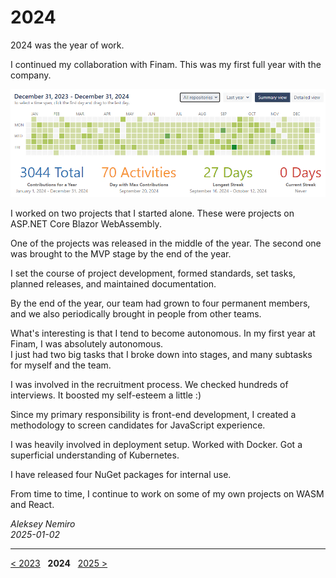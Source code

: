 # 2024

2024 was the year of work.

I continued my collaboration with Finam. This was my first full year with the company.

![Aleksey Nemiro's contribution to Finam](assets/contributions.png)

I worked on two projects that I started alone. These were projects on ASP.NET Core Blazor WebAssembly.

One of the projects was released in the middle of the year. The second one was brought to the MVP stage by the end of the year.

I set the course of project development, formed standards, set tasks, planned releases, and maintained documentation.

By the end of the year, our team had grown to four permanent members, and we also periodically brought in people from other teams.

What's interesting is that I tend to become autonomous. In my first year at Finam, I was absolutely autonomous.  
I just had two big tasks that I broke down into stages, and many subtasks for myself and the team.

I was involved in the recruitment process. We checked hundreds of interviews. It boosted my self-esteem a little :)

Since my primary ​​responsibility is front-end development, I created a methodology to screen candidates for JavaScript experience.

I was heavily involved in deployment setup. Worked with Docker. Got a superficial understanding of Kubernetes.

I have released four NuGet packages for internal use.

From time to time, I continue to work on some of my own projects on WASM and React.

_Aleksey Nemiro  
2025-01-02_

---
[< 2023](/2023) &nbsp; **2024** &nbsp; [2025 >](/2025)
